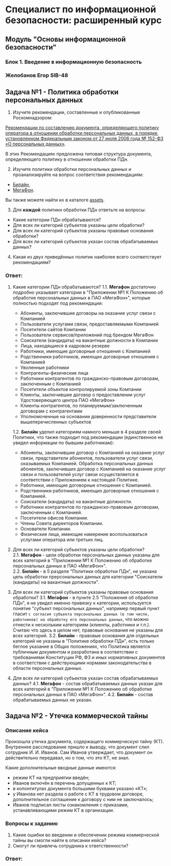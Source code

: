 # Специалист по информационной безопасности: расширенный курс
## Модуль "Основы информационной безопасности"
### Блок 1. Введение в информационную безопасность
### Желобанов Егор SIB-48

## Задача №1 - Политика обработки персональных данных

1. Изучите рекомендации, составленные и опубликованные Роскомнадзором:

 [Рекомендации по составлению документа, определяющего политику оператора в отношении обработки персональных данных, в порядке, установленном Федеральным законом от 27 июля 2006 года № 152-ФЗ «О персональных данных»](assets/Rekomendacii31072017.docx).

 В этих Рекомендациях предложена типовая структура документа, определяющего политику в отношении обработки ПДн. 

2. Изучите политики обработки персональных данных и проанализируйте на вопрос соответствия рекомендациям:

 * [Билайн](assets/beeline.pdf),
 * [МегаФон](assets/megafon.pdf).

  Вы также можете найти их в каталоге [assets](assets).


3. Для **каждой** политики обработки ПДн ответьте на вопросы:

 * Какие категории ПДн обрабатываются?
 * Для всех ли категорий субъектов указаны цели обработки?
 * Для всех ли категорий субъектов указаны правовые основания обработки?
 * Для всех ли категорий субъектов указан состав обрабатываемых данных?

4.  Какая из двух приведённых политик наиболее всего соответствует рекомендациям?

### Ответ:

1. Какие категории ПДн обрабатываются?
   1.1. **Мегафон** достаточно подробно указывает категории в "Приложении №1 К Положению об обработке персональных данных в ПАО «МегаФон»", которые полностью подходят под рекомендации:
   
    * Абоненты, заключившие договоры на оказание услуг связи с Компанией  
    * Пользователи услугами связи, предоставляемыми Компанией  
    *	Посетители сайтов Компании  
    *	Пользователи сервисов/приложений под брендом МегаФон  
    *	Соискатели (кандидаты) на вакантные должности в Компании  
    *	Лица, находящиеся в кадровом резерве  
    *	Работники, имеющие договорные отношения с Компанией  
    *	Родственники работников, имеющих договорные отношения с Компанией  
    *	Уволенные работники  
    *	Контрагенты-физические лица  
    *	Работники контрагентов по гражданско-правовым договорам, заключенным с Компанией  
    *	Посетители объектов контролируемой зоны Компании  
    *	Клиенты, заключившие договор о предоставлении услуг Удостоверяющего центра ПАО «МегаФон»  
    *	Клиенты контрагентов, по планируемым/заключенным договорам с контрагентами  
    *	Уполномоченные на основании доверенности представители вышеперечисленных субъектов  
  
   1.2. **Билайн** уделил категориям намного меньше в 4 разделе своей Политики, что также подходит под рекомендации (единственное не увидел информации по бывшим работникам):
    
    *	Абоненты, заключившие договор с Компанией на оказание услуг связи, представители абонентов, пользователи услуг связи, оказываемых Компанией. Обработка персональных данных абонентов, заключивших договор с Компанией на оказание услуг связи и пользователей услуг связи осуществляется в соответствии с Приложением к настоящей Политике.  
    *	Работники, имеющие договорные отношения с Компанией.  
    *	Родственники работников, имеющих договорные отношения с Компанией.  
    *	Соискатели (кандидаты) на вакантные должности.  
    *	Работники контрагентов по гражданско-правовым договорам, заключенным с Компанией.  
    *	Посетители офисов Компании.  
    *	Члены Совета директоров Компании.  
    *	Основатели Компании.  
    *	Физические лица, имеющие намерение воспользоваться услугами оператора или третьих лиц.  

3. Для всех ли категорий субъектов указаны цели обработки?  
   2.1. **Мегафон** - цели обработки персональных данных указаны для всех категорий в "Приложении №1 К Положению об обработке персональных данных в ПАО «МегаФон»".  
   2.2. **Билайн** - в 5 разделе "Политики обработки ПДн", не указана цель обработки прерсональных данных для категории "Соискатели (кандидаты) на вакантные должности".

4. Для всех ли категорий субъектов указаны правовые основания обработки?
   3.1. **Мегафон** - в пункте 2.5 "Положения об обработке ПДн", я не увидел именно привязку к категории, используется понятие "субъект персональных данных", например первый пункт гласит `с согласия субъекта персональных данных (в том числе, работников) на
обработку его персональных данных`, что можно отнести к нескольким категориям (клиенты, работники и т.п.). Считаю что здесь в целом нет, правовые основания не указаны для всех категорий.
   3.2. **Билайн** - правовые основания для отдельных категорий не указаны в "Политике обработки ПДн", есть только беглое указание в Общих положениях, что Политика является публичным документом и разработана в соответствии с требованиями Конституции РФ, ФЗ и иных нормативных документов в соответствии с действующими нормами законодательства в области персональных данных.

5. Для всех ли категорий субъектов указан состав обрабатываемых данных?
   4.1. **Мегафон** - состав обрабатываемых данных указан для всех категорий в "Приложении №1 К Положению об обработке персональных данных в ПАО «МегаФон»".
   4.2. **Билайн** - состав обрабатываемых данных не указан.
 

## Задача №2 - Утечка коммерческой тайны

### Описание кейса

Произошла утечка документа, содержащего коммерческую тайну (КТ). Внутреннее расследование пришло к выводу, что документ слил сотрудник И. И. Иванов. Сам Иванов утверждает, что документ он действительно передавал, но о том, что это КТ, не знал.

Какие дополнительные вводные данные имеются: 
 
- режим КТ на предприятии введён;
- Иванов включён в перечень допущенных к КТ;
- в колонтитулах документа большими буквами указано «КТ»;
- у Иванова нет раздела о работе с КТ в трудовом договоре, дополнительное соглашение к договору с ним не заключалось;
- Иванов подписал листы ознакомления с приказами, устанавливающими режим КТ в организации.

### Вопросы к заданию

1. Какие ошибки во введении и обеспечении режима коммерческой тайны вы смогли найти в описании кейса?
2. Смогут ли привлечь сотрудника к ответственности?

### Ответ:
